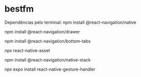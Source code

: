 # bestfm

Dependências pelo terminal:
npm install @react-navigation/native     

npm install @react-navigation/drawer

npm install @react-navigation/bottom-tabs

npx react-native-asset

npm install @react-navigation/native-stack

npx expo install react-native-gesture-handler
